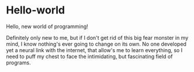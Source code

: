 # Hello-world

Hello, new world of programming!

Definitely only new to me, but if I don't get rid of this big fear monster in my mind, I know nothing's ever going to change on its own.
No one developed yet a neural link with the internet, that allow's me to learn everything, so I need to puff my chest to face the intimidating, but fascinating field of programs.
